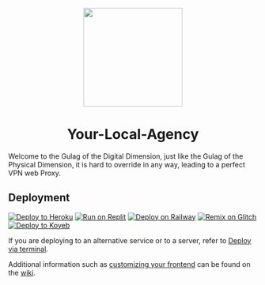 <p align="center"><img src="https://raw.githubusercontent.com/titaniumnetwork-dev/Ultraviolet-Static/main/public/uv.png" height="200"></p>

<h1 align="center">Your-Local-Agency</h1>

Welcome to the Gulag of the Digital Dimension, just like the Gulag of the Physical Dimension, it is hard to override in any way, leading to a perfect VPN web Proxy.

## Deployment

[![Deploy to Heroku](https://binbashbanana.github.io/deploy-buttons/buttons/remade/heroku.svg)](https://github.com/titaniumnetwork-dev/Ultraviolet-App/wiki/Deploy-to-Heroku)
[![Run on Replit](https://binbashbanana.github.io/deploy-buttons/buttons/remade/replit.svg)](https://github.com/titaniumnetwork-dev/Ultraviolet-App/wiki/Run-on-Replit)
[![Deploy on Railway](https://binbashbanana.github.io/deploy-buttons/buttons/remade/railway.svg)](https://github.com/titaniumnetwork-dev/Ultraviolet-App/wiki/Deploy-on-Railway)
[![Remix on Glitch](https://binbashbanana.github.io/deploy-buttons/buttons/remade/glitch.svg)](https://github.com/titaniumnetwork-dev/Ultraviolet-App/wiki/Remix-on-Glitch)
[![Deploy to Koyeb](https://binbashbanana.github.io/deploy-buttons/buttons/remade/koyeb.svg)](https://github.com/titaniumnetwork-dev/Ultraviolet-App/wiki/Deploy-to-Koyeb)

If you are deploying to an alternative service or to a server, refer to [Deploy via terminal](https://github.com/titaniumnetwork-dev/Ultraviolet-App/wiki/Deploy-via-terminal).

Additional information such as [customizing your frontend](https://github.com/titaniumnetwork-dev/Ultraviolet-App/wiki/Customizing-your-frontend) can be found on the [wiki](https://github.com/titaniumnetwork-dev/Ultraviolet-App/wiki).
